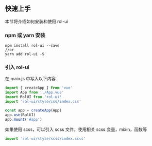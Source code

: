 ## 快速上手

本节将介绍如何安装和使用 rol-ui

### npm 或 yarn 安装

```shell
npm install rol-ui --save
//or
yarn add rol-ui -S
```

### 引入 rol-ui

在 main.js 中写入以下内容

```javascript
import { createApp } from 'vue'
import App from './App.vue'
import RolUI from 'rol-ui'
import 'rol-ui/style/css/index.css'

const app = createApp(App)
app.use(RolUI)
app.mount('#app')
```

如果使用 scss，可以引入 scss 文件，使用相关 scss 变量，mixin，函数等

```javascript
import 'rol-ui/style/scss/index.scss'
```
